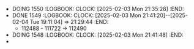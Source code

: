 - DOING 1550
  :LOGBOOK:
  CLOCK: [2025-02-03 Mon 21:35:28]
  :END:
- DONE 1549
  :LOGBOOK:
  CLOCK: [2025-02-03 Mon 21:41:20]--[2025-02-04 Tue 19:11:04] =>  21:29:44
  :END:
	- 112488 - 111722 -> 112490
- DOING 1548
  :LOGBOOK:
  CLOCK: [2025-02-03 Mon 21:41:48]
  :END:
-